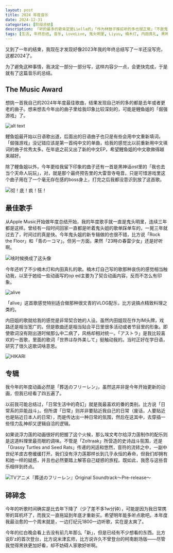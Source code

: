 ```yaml
---
layout: post
title: 2024 年度音乐
date: 2024-12-31
categories: [阶段总结]
description: 「听的最多的歌肯定是Liella的」「作为林鼓子推虹听的多也很正常」「不是鬼头明里？不是鬼头明里？」「啊？Sanghee是谁啊？ほろよい？」
tags: [生活, 年终总结, 音乐, LoveLive, 鬼头明里, Liyuu, 楠木灯, 内田真礼, 黑神话悟空]
---
```


又到了一年的结束，我现在才发现好像2023年我的年终总结写了一半还没写完，这都2024了。

为了避免这种事情，我决定一部分一部分写，这样内容少一点，会更快完成，于是就有了这篇音乐的总结。

## The Music Award

想挑一首我自己的2024年年度最佳歌曲，结果发现自己听的多的都是去年或者更老的曲子。想来想去今年出的曲子里给我印象比较深刻的，可能是鲤鱼姐的「倔强游戏」了。

![alt text](/images/blog/image-9.png)

鲤鱼姐最开始以日语歌出道，后面出的日语曲子也只是有些会用中文重新填词，「倔强游戏」没记错应该是第一首纯中文的单曲，给我的感觉比以前重新用中文填词的曲子优秀太多。在年底之前又出了新的中文EP，希望鲤鱼姐的中文歌做得越来越好。

除了鲤鱼姐以外，今年更给我留下印象的曲子还有一首是黑神话ost里的「我也去当个天命人玩玩」，对，就是那个最终预告里的大雷音寺电音。只是可惜游戏里这个曲子用在了一个毫无存在感的boss身上，打完之后我都没意识到放了这首歌。

![彻！底！疯！狂！](/images/blog/image-10.png)

## 最佳歌手

从Apple Music开始做年度总结开始，我的年度歌手就一直是鬼头明里，连续三年都是这样。曾经有一段时间回家一直都是听着鬼头姐的歌单踩单车的，一晃三年就过去了，时间过的真是快。今年鬼头姐的新专辑做的也很不错，比方说「Rock the Floor」和「青のーコマ」。但另一方面，果然「23時の春雷少女」还是好听啊。

![啥时候换成了这头像](/images/blog/image-11.png)

今年还听了不少楠木灯和内田真扎的歌。楠木灯自己写的歌那种哀伤的感觉相当触动我，以至于她给一些动画写的op ed主要为了契合动画内容，反而不怎么有印象。

![alive](/images/blog/image-12.png)

「alive」这首歌感觉特别适合做那种很文青的VLOG配乐，比方说搞点精致料理之类的。

内田姐的歌就给我的感觉是非常契合她的人设。虽然内田姐现在作为IM头牌，戏路还是相当宽广的。但是歌曲还是相当贴合平日里很多活动或者节目里的形象。即使歌词没有刚出道时候那么中二病了，风格却相对统一。「アストラ」是我比较喜欢的一首歌，里面的歌词「世界は存外美して」挺触动我的。当时正好在学日语，研究了很久这歌词啥意思。

![HIKARI](/images/blog/image-13.png)

## 专辑

我今年的年度动画必然是「葬送のフリーレン」，虽然这并非是今年开始更新的动画，但我已经看了四五遍了。

以前我可能总结过，「日常生活中的奇幻」就是我最喜欢的番的类别。比方说「日常系的异能战斗」。但所谓「日常」则并非要贴近我自己的日常（废话，人要贴近也是贴近日本人的日常），而是传达出一种日常的氛围，然后在这其中，去穿插一些怪力乱神却又逻辑自洽的逻辑。

如果说浮力莲的动画很好的把握了这个火候，那么埃文考尔给浮力莲制作的配乐则是这道料理里最亮眼的调味。不管是「Zoltraak」所营造的史诗战斗氛围，还是「Grassy Turtles and Seed Rats」传递的闲适和悠然，音符的流转之中，一副中世纪羊皮古卷缓缓打开。我们没有浮力莲那样长到几乎永恒的寿命，但我们却拥有和她一样的疑惑，并且也必然要踏上解答自己疑惑的旅程。既如此，我愿与这些音乐相伴到终点。

![TVアニメ『葬送のフリーレン』Original Soundtrack～Pre-release～](/images/blog/image-14.png)

## 碎碎念

今年的听歌时间确实是比去年下降了（少了差不多1w分钟），可能是因为我日常携带的耳机坏了，而我又一直拖延到年底才重新买。希望明年能多听点歌吧。本年度我最治愈的一个周末就是，一边打纪元1800一边听歌，实在是太爽了。

今年的红白晚会看上去没有前几年那么「新」，但是已经有不少想看的东西。比方说B'z的首次登台，比方说米津玄师，比方说许久不曾登台的柯南剧场版——尽管我觉得黑铁更加好看，却不妨碍人家歌好听啊。
